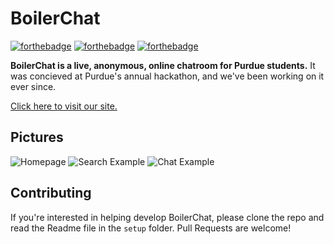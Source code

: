 # BoilerChat 
[![forthebadge](http://forthebadge.com/images/badges/made-with-crayons.svg)](http://forthebadge.com) [![forthebadge](http://forthebadge.com/images/badges/built-with-love.svg)](http://forthebadge.com) [![forthebadge](http://forthebadge.com/images/badges/gluten-free.svg)](http://forthebadge.com) 


**BoilerChat is a live, anonymous, online chatroom for Purdue students.** It was concieved at Purdue's annual hackathon, and we've been working on it ever since. 

[Click here to visit our site.](https://www.boilerchat.com)


## Pictures

![Homepage](https://i.imgur.com/w3e4vQc.png)
![Search Example](https://i.imgur.com/L71zYsj.png)
![Chat Example](https://i.imgur.com/MiiEoej.png)


## Contributing

If you're interested in helping develop BoilerChat, please clone the repo and read the Readme file in the `setup` folder. Pull Requests are welcome!
